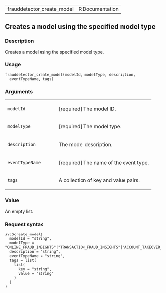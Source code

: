<table style="width: 100%;">
<tbody>
<tr class="odd">
<td>frauddetector_create_model</td>
<td style="text-align: right;">R Documentation</td>
</tr>
</tbody>
</table>

## Creates a model using the specified model type

### Description

Creates a model using the specified model type.

### Usage

    frauddetector_create_model(modelId, modelType, description,
      eventTypeName, tags)

### Arguments

<table>
<colgroup>
<col style="width: 35%" />
<col style="width: 65%" />
</colgroup>
<tbody>
<tr class="odd">
<td><code id="frauddetector_create_model_:_modelId">modelId</code></td>
<td><p>[required] The model ID.</p></td>
</tr>
<tr class="even">
<td><code
id="frauddetector_create_model_:_modelType">modelType</code></td>
<td><p>[required] The model type.</p></td>
</tr>
<tr class="odd">
<td><code
id="frauddetector_create_model_:_description">description</code></td>
<td><p>The model description.</p></td>
</tr>
<tr class="even">
<td><code
id="frauddetector_create_model_:_eventTypeName">eventTypeName</code></td>
<td><p>[required] The name of the event type.</p></td>
</tr>
<tr class="odd">
<td><code id="frauddetector_create_model_:_tags">tags</code></td>
<td><p>A collection of key and value pairs.</p></td>
</tr>
</tbody>
</table>

### Value

An empty list.

### Request syntax

    svc$create_model(
      modelId = "string",
      modelType = "ONLINE_FRAUD_INSIGHTS"|"TRANSACTION_FRAUD_INSIGHTS"|"ACCOUNT_TAKEOVER_INSIGHTS",
      description = "string",
      eventTypeName = "string",
      tags = list(
        list(
          key = "string",
          value = "string"
        )
      )
    )
